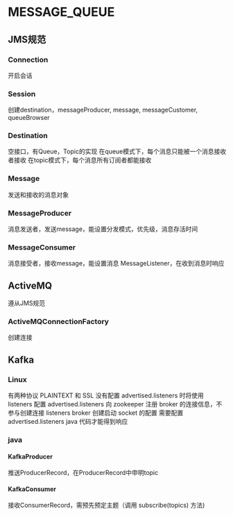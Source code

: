 # MESSAGE_QUEUE
## JMS规范
### Connection
开启会话
### Session
创建destination，messageProducer, message, messageCustomer, queueBrowser
### Destination
空接口，有Queue，Topic的实现
在queue模式下，每个消息只能被一个消息接收者接收
在topic模式下，每个消息所有订阅者都能接收
### Message
发送和接收的消息对象
### MessageProducer
消息发送者，发送message，能设置分发模式，优先级，消息存活时间
### MessageConsumer
消息接受者，接收message，能设置消息 MessageListener，在收到消息时响应

## ActiveMQ
遵从JMS规范
### ActiveMQConnectionFactory
创建连接


## Kafka
### Linux

有两种协议 PLAINTEXT 和 SSL
没有配置 advertised.listeners 时将使用 listeners 配置
advertised.listeners 向 zookeeper 注册 broker 的连接信息，不参与创建连接
listeners broker 创建启动 socket 的配置
需要配置 advertised.listeners java 代码才能得到响应

### java
#### KafkaProducer
推送ProducerRecord，在ProducerRecord中申明topic
#### KafkaConsumer
接收ConsumerRecord，需预先预定主题（调用 subscribe(topics) 方法)


